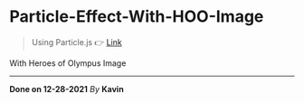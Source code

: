 # Particle-Effect-With-HOO-Image
>Using Particle.js 👉 [Link](https://vincentgarreau.com/particles.js/)

With Heroes of Olympus Image

----------------------------------

__Done on 12-28-2021__ _By_ __Kavin__
